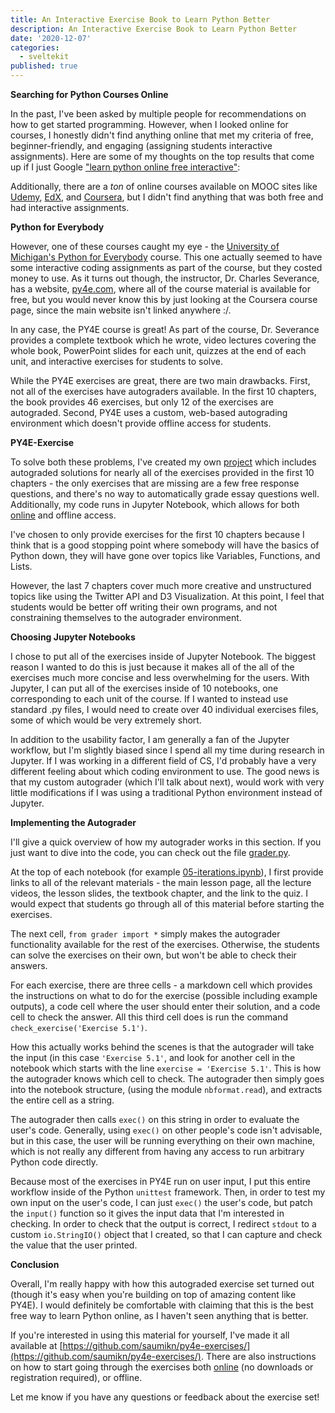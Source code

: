 ```yaml
---
title: An Interactive Exercise Book to Learn Python Better
description: An Interactive Exercise Book to Learn Python Better
date: '2020-12-07'
categories:
  - sveltekit
published: true
---
```


**Searching for Python Courses Online**

In the past, I've been asked by multiple people for recommendations on how to get started programming. However, when I looked online for courses, I honestly didn't find anything online that met my criteria of free, beginner-friendly, and engaging (assigning students interactive assignments). Here are some of my thoughts on the top results that come up if I just Google ["learn python online free interactive"](https://www.google.com/search?q=learn+python+online+free+interactive):

Additionally, there are a <em>ton</em> of online courses available on MOOC sites like [Udemy](https://www.udemy.com/topic/python/), [EdX](https://www.edx.org/learn/python), and [Coursera](https://www.coursera.org/courses?query=python), but I didn't find anything that was both free and had interactive assignments.

**Python for Everybody**

However, one of these courses caught my eye - the [University of Michigan's Python for Everybody](https://www.coursera.org/specializations/python) course. This one actually seemed to have some interactive coding assignments as part of the course, but they costed money to use. As it turns out though, the instructor, Dr. Charles Severance, has a website, [py4e.com](http://py4e.com), where all of the course material is available for free, but you would never know this by just looking at the Coursera course page, since the main website isn't linked anywhere :/.

In any case, the PY4E course is great! As part of the course, Dr. Severance provides a complete textbook which he wrote, video lectures covering the whole book, PowerPoint slides for each unit, quizzes at the end of each unit, and interactive exercises for students to solve.

While the PY4E exercises are great, there are two main drawbacks. First, not all of the exercises have autograders available. In the first 10 chapters, the book provides 46 exercises, but only 12 of the exercises are autograded. Second, PY4E uses a custom, web-based autograding environment which doesn't provide offline access for students.

**PY4E-Exercise**

To solve both these problems, I've created my own [project](https://github.com/saumikn/py4e-exercises) which includes autograded solutions for nearly all of the exercises provided in the first 10 chapters - the only exercises that are missing are a few free response questions, and there's no way to automatically grade essay questions well. Additionally, my code runs in Jupyter Notebook, which allows for both [online](https://mybinder.org/v2/gh/saumikn/py4e-exercises/HEAD) and offline access.

I've chosen to only provide exercises for the first 10 chapters because I think that is a good stopping point where somebody will have the basics of Python down, they will have gone over topics like Variables, Functions, and Lists.

However, the last 7 chapters cover much more creative and unstructured topics like using the Twitter API and D3 Visualization. At this point, I feel that students would be better off writing their own programs, and not constraining themselves to the autograder environment.

**Choosing Jupyter Notebooks**

I chose to put all of the exercises inside of Jupyter Notebook. The biggest reason I wanted to do this is just because it makes all of the all of the exercises much more concise and less overwhelming for the users. With Jupyter, I can put all of the exercises inside of 10 notebooks, one corresponding to each unit of the course. If I wanted to instead use standard .py files, I would need to create over 40 individual exercises files, some of which would be very extremely short.

In addition to the usability factor, I am generally a fan of the Jupyter workflow, but I'm slightly biased since I spend all my time during research in Jupyter. If I was working in a different field of CS, I'd probably have a very different feeling about which coding environment to use. The good news is that my custom autograder (which I'll talk about next), would work with very little modifications if I was using a traditional Python environment instead of Jupyter.

**Implementing the Autograder**

I'll give a quick overview of how my autograder works in this section. If you just want to dive into the code, you can check out the file [grader.py](https://github.com/saumikn/py4e-exercises/blob/main/grader.py).

At the top of each notebook (for example [05-iterations.ipynb](https://nbviewer.jupyter.org/github/saumikn/py4e-exercises/blob/main/04-functions.ipynb)), I first provide links to all of the relevant materials - the main lesson page, all the lecture videos, the lesson slides, the textbook chapter, and the link to the quiz. I would expect that students go through all of this material before starting the exercises.

The next cell, `from grader import *` simply makes the autograder functionality available for the rest of the exercises. Otherwise, the students can solve the exercises on their own, but won't be able to check their answers.

For each exercise, there are three cells - a markdown cell which provides the instructions on what to do for the exercise (possible including example outputs), a code cell where the user should enter their solution, and a code cell to check the answer. All this third cell does is run the command `check_exercise('Exercise 5.1')`.

How this actually works behind the scenes is that the autograder will take the input (in this case `'Exercise 5.1'`, and look for another cell in the notebook which starts with the line `exercise = 'Exercise 5.1'`. This is how the autograder knows which cell to check. The autograder then simply goes into the notebook structure, (using the module `nbformat.read`), and extracts the entire cell as a string.

The autograder then calls `exec()` on this string in order to evaluate the user's code. Generally, using `exec()` on other people's code isn't advisable, but in this case, the user will be running everything on their own machine, which is not really any different from having any access to run arbitrary Python code directly.

Because most of the exercises in PY4E run on user input, I put this entire workflow inside of the Python `unittest` framework. Then, in order to test my own input on the user's code, I can just `exec()` the user's code, but patch the `input()` function so it gives the input data that I'm interested in checking. In order to check that the output is correct, I redirect `stdout` to a custom `io.StringIO()` object that I created, so that I can capture and check the value that the user printed.

**Conclusion**

Overall, I'm really happy with how this autograded exercise set turned out (though it's easy when you're building on top of amazing content like PY4E). I would definitely be comfortable with claiming that this is the best free way to learn Python online, as I haven't seen anything that is better.

If you're interested in using this material for yourself, I've made it all available at [https://github.com/saumikn/py4e-exercises/](https://github.com/saumikn/py4e-exercises/). There are also instructions on how to start going through the exercises both [online](https://mybinder.org/v2/gh/saumikn/py4e-exercises/HEAD) (no downloads or registration required), or offline.

Let me know if you have any questions or feedback about the exercise set!

